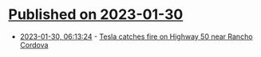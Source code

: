 # [Published on 2023-01-30](index.md)

* [2023-01-30, 06:13:24](https://news.ycombinator.com/item?id=34576383) - [Tesla catches fire on Highway 50 near Rancho Cordova](https://www.kcra.com/article/tesla-fire-highway-50-rancho-cordova/42698054)

